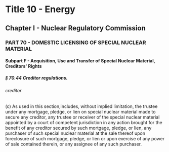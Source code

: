 
# Title 10 - Energy
## Chapter I - Nuclear Regulatory Commission
### PART 70 - DOMESTIC LICENSING OF SPECIAL NUCLEAR MATERIAL
#### Subpart F - Acquisition, Use and Transfer of Special Nuclear Material, Creditors' Rights
##### § 70.44 Creditor regulations.
###### creditor

(c) As used in this section,includes, without implied limitation, the trustee under any mortgage, pledge, or lien on special nuclear material made to secure any creditor, any trustee or receiver of the special nuclear material appointed by a court of competent jurisdiction in any action brought for the benefit of any creditor secured by such mortgage, pledge, or lien, any purchaser of such special nuclear material at the sale thereof upon foreclosure of such mortgage, pledge, or lien or upon exercise of any power of sale contained therein, or any assignee of any such purchaser.
